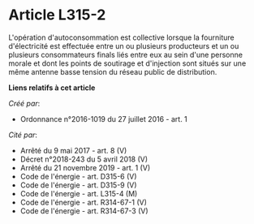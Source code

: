 # Article L315-2

L'opération d'autoconsommation est collective lorsque la fourniture d'électricité est effectuée entre un ou plusieurs
producteurs et un ou plusieurs consommateurs finals liés entre eux au sein d'une personne morale et dont les points de
soutirage et d'injection sont situés sur une même antenne basse tension du réseau public de distribution.

**Liens relatifs à cet article**

_Créé par_:

  - Ordonnance n°2016-1019 du 27 juillet 2016 - art. 1

_Cité par_:

  - Arrêté du 9 mai 2017 - art. 8 (V)
  - Décret n°2018-243 du 5 avril 2018 (V)
  - Arrêté du 21 novembre 2019 - art. 1 (V)
  - Code de l'énergie - art. D315-6 (V)
  - Code de l'énergie - art. D315-9 (V)
  - Code de l'énergie - art. L315-4 (M)
  - Code de l'énergie - art. R314-67-1 (V)
  - Code de l'énergie - art. R314-67-3 (V)
